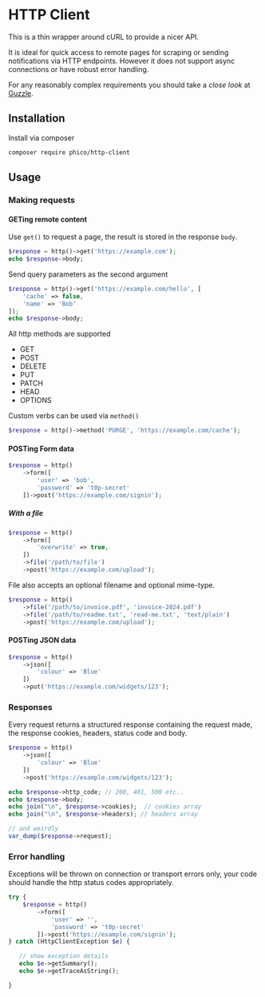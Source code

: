 # HTTP Client

This is a thin wrapper around cURL to provide a nicer API.

It is ideal for quick access to remote pages for scraping or sending notifications via HTTP endpoints.
However it does not support async connections or have robust error handling.

For any reasonably complex requirements you should take a _close look_ at [Guzzle](https://docs.guzzlephp.org/en/stable/).

## Installation
Install via composer
```sh
composer require phico/http-client
```

## Usage

### Making requests

#### GETing remote content
Use `get()` to request a page, the result is stored in the response `body`.
```php
$response = http()->get('https://example.com');
echo $response->body;
```
Send query parameters as the second argument
```php
$response = http()->get('https://example.com/hello', [
    'cache' => false,
    'name' => 'Bob'
]);
echo $response->body;
```

All http methods are supported
- GET
- POST
- DELETE
- PUT
- PATCH
- HEAD
- OPTIONS

Custom verbs can be used via `method()`
```php
$response = http()->method('PURGE', 'https://example.com/cache');
```

#### POSTing Form data
```php
$response = http()
    ->form([
        'user' => 'bob',
        'password' => 't0p-secret'
    ])->post('https://example.com/signin');
```

##### With a file
```php
$response = http()
    ->form([
        'overwrite' => true,
    ])
    ->file('/path/to/file')
    ->post('https://example.com/upload');
```

File also accepts an optional filename and optional mime-type.
```php
$response = http()
    ->file('/path/to/invoice.pdf', 'invoice-2024.pdf')
    ->file('/path/to/readme.txt', 'read-me.txt', 'text/plain')
    ->post('https://example.com/upload');
```

#### POSTing JSON data
```php
$response = http()
    ->json([
        'colour' => 'Blue'
    ])
    ->put('https://example.com/widgets/123');
```

### Responses
Every request returns a structured response containing the request made,
the response cookies, headers, status code and body.

```php
$response = http()
    ->json([
        'colour' => 'Blue'
    ])
    ->post('https://example.com/widgets/123');

echo $response->http_code; // 200, 401, 500 etc..
echo $response->body;
echo join("\n", $response->cookies);  // cookies array
echo join("\n", $response->headers); // headers array

// and weirdly
var_dump($response->request);
```

### Error handling
Exceptions will be thrown on connection or transport errors only, your code
should handle the http status codes appropriately.

```php
try {
    $response = http()
        ->form([
            'user' => '',
            'password' => 't0p-secret'
        ])->post('https://example.com/signin');
} catch (HttpClientException $e) {

   // show exception details
   echo $e->getSummary();
   echo $e->getTraceAsString();

}
```
